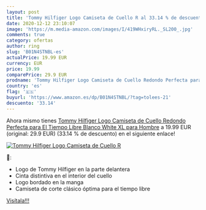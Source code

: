 ```yaml
---
layout: post
title: 'Tommy Hilfiger Logo Camiseta de Cuello R al 33.14 % de descuento'
date: 2020-12-12 23:10:07
image: 'https://m.media-amazon.com/images/I/419WHxiryRL._SL200_.jpg'
comments: true
category: ofertas
author: ring
slug: 'B01N4STNBL-es'
actualPrice: 19.99 EUR
currency: EUR
price: 19.99
comparePrice: 29.9 EUR
prodname: 'Tommy Hilfiger Logo Camiseta de Cuello Redondo Perfecta para El Tiempo Libre  Blanco  White   XL para Hombre'
country: 'es'
flag: '🇪🇸'
buyurl: 'https://www.amazon.es/dp/B01N4STNBL/?tag=tolees-21'
descuento: '33.14'
---
```


Ahora mismo tienes [Tommy Hilfiger Logo Camiseta de Cuello Redondo Perfecta para El Tiempo Libre  Blanco  White   XL para Hombre](https://www.amazon.es/dp/B01N4STNBL/?tag=tolees-21) a 19.99 EUR (original: 29.9 EUR) (33.14 %  de descuento) en el siguiente enlace!

[![Tommy Hilfiger Logo Camiseta de Cuello R](https://m.media-amazon.com/images/I/419WHxiryRL._SL200_.jpg)](https://www.amazon.es/dp/B01N4STNBL/?tag=tolees-21)

🔎:

- Logo de Tommy Hilfiger en la parte delantera
- Cinta distintiva en el interior del cuello
- Logo bordado en la manga
- Camiseta de corte clásico óptima para el tiempo libre

[Visítala!!!](https://www.amazon.es/dp/B01N4STNBL/?tag=tolees-21)
